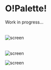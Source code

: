 # O!Palette!
Work in progress...<br>
<br><br>
![screen](https://raw.githubusercontent.com/henryco/OPalette/master/secondLook.png)
<br><br><br>
![screen](https://raw.githubusercontent.com/henryco/OPalette/master/firstLook.png)
<br>

![screen](https://raw.githubusercontent.com/henryco/OPalette/master/skeleton.png)
